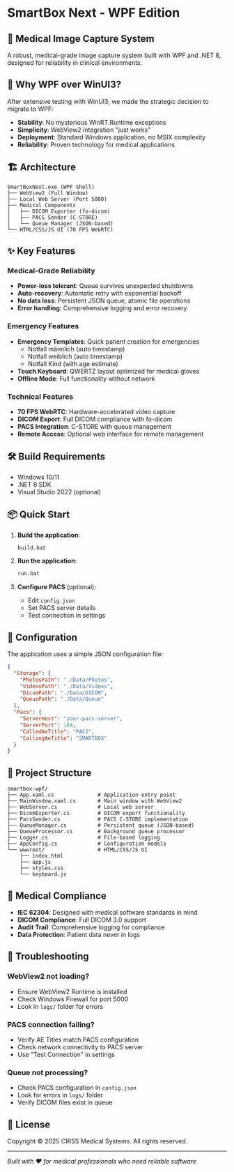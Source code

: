# SmartBox Next - WPF Edition

## 🏥 Medical Image Capture System

A robust, medical-grade image capture system built with WPF and .NET 8, designed for reliability in clinical environments.

## 🚀 Why WPF over WinUI3?

After extensive testing with WinUI3, we made the strategic decision to migrate to WPF:

- **Stability**: No mysterious WinRT.Runtime exceptions
- **Simplicity**: WebView2 integration "just works"
- **Deployment**: Standard Windows application, no MSIX complexity
- **Reliability**: Proven technology for medical applications

## 🏗️ Architecture

```
SmartBoxNext.exe (WPF Shell)
├── WebView2 (Full Window)
├── Local Web Server (Port 5000)
├── Medical Components
│   ├── DICOM Exporter (fo-dicom)
│   ├── PACS Sender (C-STORE)
│   └── Queue Manager (JSON-based)
└── HTML/CSS/JS UI (70 FPS WebRTC)
```

## ✨ Key Features

### Medical-Grade Reliability
- **Power-loss tolerant**: Queue survives unexpected shutdowns
- **Auto-recovery**: Automatic retry with exponential backoff
- **No data loss**: Persistent JSON queue, atomic file operations
- **Error handling**: Comprehensive logging and error recovery

### Emergency Features
- **Emergency Templates**: Quick patient creation for emergencies
  - Notfall männlich (auto timestamp)
  - Notfall weiblich (auto timestamp)
  - Notfall Kind (with age estimate)
- **Touch Keyboard**: QWERTZ layout optimized for medical gloves
- **Offline Mode**: Full functionality without network

### Technical Features
- **70 FPS WebRTC**: Hardware-accelerated video capture
- **DICOM Export**: Full DICOM compliance with fo-dicom
- **PACS Integration**: C-STORE with queue management
- **Remote Access**: Optional web interface for remote management

## 🛠️ Build Requirements

- Windows 10/11
- .NET 8 SDK
- Visual Studio 2022 (optional)

## 📦 Quick Start

1. **Build the application**:
   ```cmd
   build.bat
   ```

2. **Run the application**:
   ```cmd
   run.bat
   ```

3. **Configure PACS** (optional):
   - Edit `config.json`
   - Set PACS server details
   - Test connection in settings

## 🔧 Configuration

The application uses a simple JSON configuration file:

```json
{
  "Storage": {
    "PhotosPath": "./Data/Photos",
    "VideosPath": "./Data/Videos",
    "DicomPath": "./Data/DICOM",
    "QueuePath": "./Data/Queue"
  },
  "Pacs": {
    "ServerHost": "your-pacs-server",
    "ServerPort": 104,
    "CalledAeTitle": "PACS",
    "CallingAeTitle": "SMARTBOX"
  }
}
```

## 📁 Project Structure

```
smartbox-wpf/
├── App.xaml.cs              # Application entry point
├── MainWindow.xaml.cs       # Main window with WebView2
├── WebServer.cs             # Local web server
├── DicomExporter.cs         # DICOM export functionality
├── PacsSender.cs            # PACS C-STORE implementation
├── QueueManager.cs          # Persistent queue (JSON-based)
├── QueueProcessor.cs        # Background queue processor
├── Logger.cs                # File-based logging
├── AppConfig.cs             # Configuration models
└── wwwroot/                 # HTML/CSS/JS UI
    ├── index.html
    ├── app.js
    ├── styles.css
    └── keyboard.js
```

## 🏥 Medical Compliance

- **IEC 62304**: Designed with medical software standards in mind
- **DICOM Compliance**: Full DICOM 3.0 support
- **Audit Trail**: Comprehensive logging for compliance
- **Data Protection**: Patient data never in logs

## 🚨 Troubleshooting

### WebView2 not loading?
- Ensure WebView2 Runtime is installed
- Check Windows Firewall for port 5000
- Look in `logs/` folder for errors

### PACS connection failing?
- Verify AE Titles match PACS configuration
- Check network connectivity to PACS server
- Use "Test Connection" in settings

### Queue not processing?
- Check PACS configuration in `config.json`
- Look for errors in `logs/` folder
- Verify DICOM files exist in queue

## 📝 License

Copyright © 2025 CIRSS Medical Systems. All rights reserved.

---

*Built with ❤️ for medical professionals who need reliable software*
